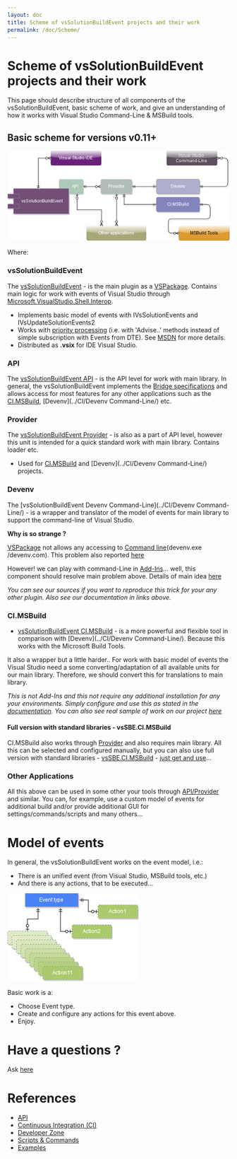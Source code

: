 ```yaml
---
layout: doc
title: Scheme of vsSolutionBuildEvent projects and their work
permalink: /doc/Scheme/
---
```

# Scheme of vsSolutionBuildEvent projects and their work

This page should describe structure of all components of the vsSolutionBuildEvent, basic scheme of work, and give an understanding of how it works with Visual Studio Command-Line & MSBuild tools.

## Basic scheme for versions v0.11+

![Scheme of vsSolutionBuildEvent projects](../Resources/scheme.png)

Where:

### vsSolutionBuildEvent

The [vsSolutionBuildEvent](https://visualstudiogallery.msdn.microsoft.com/0d1dbfd7-ed8a-40af-ae39-281bfeca2334/) - is the main plugin as a [VSPackage](https://msdn.microsoft.com/en-us/library/bb166424.aspx). Contains main logic for work with events of Visual Studio through [Microsoft.VisualStudio.Shell.Interop](http://stackoverflow.com/a/18311007).

* Implements basic model of events with IVsSolutionEvents and IVsUpdateSolutionEvents2
* Works with [priority processing](http://stackoverflow.com/q/27018762) (i.e. with 'Advise..' methods instead of simple subscription with Events from DTE). See [MSDN](https://msdn.microsoft.com/en-us/library/Microsoft.VisualStudio.Shell.Interop.aspx) for more details.
* Distributed as **.vsix** for IDE Visual Studio.

### API

The [vsSolutionBuildEvent API](../API/) - is the API level for work with main library. In general, the vsSolutionBuildEvent implements the [Bridge specifications](../API/) and allows access for most features for any other applications such as the [CI.MSBuild](../CI/CI.MSBuild/), [Devenv](../CI/Devenv Command-Line/) etc.

### Provider

The [vsSolutionBuildEvent Provider](../API/) - is also as a part of API level, however this unit is intended for a quick standard work with main library. Contains loader etc.

* Used for [CI.MSBuild](../CI/CI.MSBuild/) and [Devenv](../CI/Devenv Command-Line/) projects.

### Devenv

The [vsSolutionBuildEvent Devenv Command-Line](../CI/Devenv Command-Line/) - is a wrapper and translator of the model of events for main library to support the command-line of Visual Studio. 

**Why is so strange ?**

[VSPackage](https://msdn.microsoft.com/en-us/library/bb166424.aspx) not allows any accessing to [Command line](https://msdn.microsoft.com/en-us/library/vstudio/xee0c8y7.aspx)(devenv.exe /devenv.com). This problem also reported [here](https://connect.microsoft.com/VisualStudio/feedback/details/1075033)

However! we can play with command-Line in [Add-Ins](https://msdn.microsoft.com/en-us/library/ms228754.aspx)... well, this component should resolve main problem above. Details of main idea [here](https://bitbucket.org/3F/vssolutionbuildevent/issue/25/does-this-work-for-command-line-builds-as#comment-14586721)

*You can see our sources if you want to reproduce this trick for your any other plugin. Also see our documentation in links above.*

### CI.MSBuild

* [vsSolutionBuildEvent CI.MSBuild](../CI/CI.MSBuild/) - is a more powerful and flexible tool in comparison with [Devenv](../CI/Devenv Command-Line/). Because this works with the Microsoft Build Tools.

It also a wrapper but a little harder.. For work with basic model of events the Visual Studio need a some converting/adaptation of all available units for our main library. Therefore, we should convert this for translations to main library.

*This is not Add-Ins and this not require any additional installation for any your environments. Simply configure and use this as stated in the [documentation](../CI/CI.MSBuild/). You can also see real sample of work on our project [here](https://ci.appveyor.com/project/3Fs/vssolutionbuildevent/build/build-31)*

#### Full version with standard libraries - vsSBE.CI.MSBuild

CI.MSBuild also works through [Provider](../API/) and also requires main library. All this can be selected and configured manually, but you can also use full version with standard libraries - [vsSBE.CI.MSBuild](https://www.nuget.org/packages/vsSBE.CI.MSBuild/) - [just get and use](../CI/CI.MSBuild/)...


### Other Applications

All this above can be used in some other your tools through [API/Provider](../API/) and similar. You can, for example, use a custom model of events for additional build and/or provide additional GUI for settings/commands/scripts and many others...

# Model of events

In general, the vsSolutionBuildEvent works on the event model, i.e.:

* There is an unified event (from Visual Studio, MSBuild tools, etc.)
* And there is any actions, that to be executed...

![Model of events](../Resources/events_model.png)

Basic work is a:

* Choose Event type.
* Create and configure any actions for this event above.
* Enjoy.

# Have a questions ?

Ask [here](https://bitbucket.org/3F/vssolutionbuildevent/issues/new)

# References

* [API](../API/)
* [Continuous Integration (CI)](../CI/)
* [Developer Zone](../Dev/)
* [Scripts & Commands](../Scripts/)
* [Examples](../Examples/)
